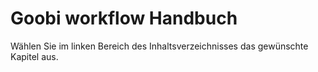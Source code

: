 # Goobi workflow Handbuch

Wählen Sie im linken Bereich des Inhaltsverzeichnisses das gewünschte Kapitel aus.

